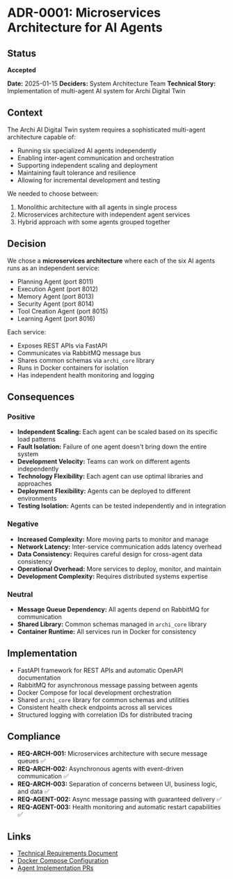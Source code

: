 # ADR-0001: Microservices Architecture for AI Agents

## Status
**Accepted**

**Date:** 2025-01-15
**Deciders:** System Architecture Team
**Technical Story:** Implementation of multi-agent AI system for Archi Digital Twin

## Context
The Archi AI Digital Twin system requires a sophisticated multi-agent architecture capable of:
- Running six specialized AI agents independently
- Enabling inter-agent communication and orchestration
- Supporting independent scaling and deployment
- Maintaining fault tolerance and resilience
- Allowing for incremental development and testing

We needed to choose between:
1. Monolithic architecture with all agents in single process
2. Microservices architecture with independent agent services
3. Hybrid approach with some agents grouped together

## Decision
We chose a **microservices architecture** where each of the six AI agents runs as an independent service:
- Planning Agent (port 8011)
- Execution Agent (port 8012) 
- Memory Agent (port 8013)
- Security Agent (port 8014)
- Tool Creation Agent (port 8015)
- Learning Agent (port 8016)

Each service:
- Exposes REST APIs via FastAPI
- Communicates via RabbitMQ message bus
- Shares common schemas via `archi_core` library
- Runs in Docker containers for isolation
- Has independent health monitoring and logging

## Consequences

### Positive
- **Independent Scaling:** Each agent can be scaled based on its specific load patterns
- **Fault Isolation:** Failure of one agent doesn't bring down the entire system
- **Development Velocity:** Teams can work on different agents independently
- **Technology Flexibility:** Each agent can use optimal libraries and approaches
- **Deployment Flexibility:** Agents can be deployed to different environments
- **Testing Isolation:** Agents can be tested independently and in integration

### Negative
- **Increased Complexity:** More moving parts to monitor and manage
- **Network Latency:** Inter-service communication adds latency overhead
- **Data Consistency:** Requires careful design for cross-agent data consistency
- **Operational Overhead:** More services to deploy, monitor, and maintain
- **Development Complexity:** Requires distributed systems expertise

### Neutral
- **Message Queue Dependency:** All agents depend on RabbitMQ for communication
- **Shared Library:** Common schemas managed in `archi_core` library
- **Container Runtime:** All services run in Docker for consistency

## Implementation
- FastAPI framework for REST APIs and automatic OpenAPI documentation
- RabbitMQ for asynchronous message passing between agents
- Docker Compose for local development orchestration
- Shared `archi_core` library for common schemas and utilities
- Consistent health check endpoints across all services
- Structured logging with correlation IDs for distributed tracing

## Compliance
- **REQ-ARCH-001:** Microservices architecture with secure message queues ✅
- **REQ-ARCH-002:** Asynchronous agents with event-driven communication ✅
- **REQ-ARCH-003:** Separation of concerns between UI, business logic, and data ✅
- **REQ-AGENT-002:** Async message passing with guaranteed delivery ✅
- **REQ-AGENT-003:** Health monitoring and automatic restart capabilities ✅

## Links
- [Technical Requirements Document](../../archi-technicalrequirement.md#2-system-architecture)
- [Docker Compose Configuration](../../infra/docker-compose.yml)
- [Agent Implementation PRs](https://github.com/Dmoore628/PersonalAssistant/pulls)